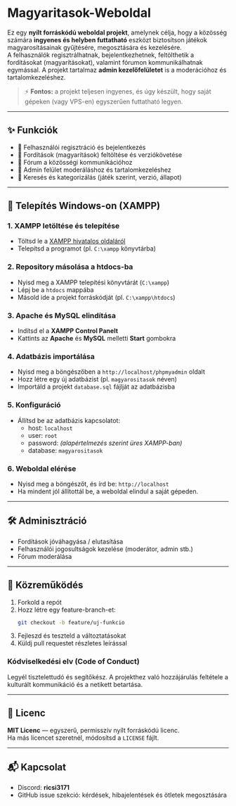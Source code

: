 # Magyaritasok-Weboldal

Ez egy **nyílt forráskódú weboldal projekt**, amelynek célja, hogy a közösség számára **ingyenes és helyben futtatható** eszközt biztosítson játékok magyarosításainak gyűjtésére, megosztására és kezelésére.  
A felhasználók regisztrálhatnak, bejelentkezhetnek, feltölthetik a fordításokat (magyarításokat), valamint fórumon kommunikálhatnak egymással. A projekt tartalmaz **admin kezelőfelületet** is a moderációhoz és tartalomkezeléshez.

> ⚡ **Fontos:** a projekt teljesen ingyenes, és úgy készült, hogy saját gépeken (vagy VPS-en) egyszerűen futtatható legyen.

---

## ✨ Funkciók
- 👤 Felhasználói regisztráció és bejelentkezés
- 📂 Fordítások (magyarítások) feltöltése és verziókövetése
- 💬 Fórum a közösségi kommunikációhoz
- 🔑 Admin felület moderáláshoz és tartalomkezeléshez
- 🔎 Keresés és kategorizálás (játék szerint, verzió, állapot)

---

## 🚀 Telepítés Windows-on (XAMPP)

### 1. XAMPP letöltése és telepítése
- Töltsd le a [XAMPP hivatalos oldaláról](https://www.apachefriends.org/hu/index.html)
- Telepítsd a programot (pl. `C:\xampp` könyvtárba)

### 2. Repository másolása a htdocs-ba
- Nyisd meg a XAMPP telepítési könyvtárát (`C:\xampp`)
- Lépj be a `htdocs` mappába
- Másold ide a projekt forráskódját (pl. `C:\xampp\htdocs`)

### 3. Apache és MySQL elindítása
- Indítsd el a **XAMPP Control Panelt**
- Kattints az **Apache** és **MySQL** melletti **Start** gombokra

### 4. Adatbázis importálása
- Nyisd meg a böngészőben a `http://localhost/phpmyadmin` oldalt
- Hozz létre egy új adatbázist (pl. `magyarositasok` néven)
- Importáld a projekt `database.sql` fájlját az adatbázisba

### 5. Konfiguráció
- Állítsd be az adatbázis kapcsolatot:
  - host: `localhost`
  - user: `root`
  - password: *(alapértelmezés szerint üres XAMPP-ban)*
  - database: `magyarositasok`

### 6. Weboldal elérése
- Nyisd meg a böngészőt, és írd be: `http://localhost`  
- Ha mindent jól állítottál be, a weboldal elindul a saját gépeden.

---

## 🛠 Adminisztráció
- Fordítások jóváhagyása / elutasítása
- Felhasználói jogosultságok kezelése (moderátor, admin stb.)
- Fórum moderálása

---

## 🤝 Közreműködés
1. Forkold a repót  
2. Hozz létre egy feature-branch-et:
   ```bash
   git checkout -b feature/uj-funkcio
   ```
3. Fejleszd és teszteld a változtatásokat  
4. Küldj pull requestet részletes leírással

### Kódviselkedési elv (Code of Conduct)
Legyél tisztelettudó és segítőkész. A projekthez való hozzájárulás feltétele a kulturált kommunikáció és a netikett betartása.

---

## 📄 Licenc
**MIT Licenc** — egyszerű, permisszív nyílt forráskódú licenc.  
Ha más licencet szeretnél, módosítsd a `LICENSE` fájlt.

---

## 📬 Kapcsolat
- Discord: **ricsi3171**  
- GitHub issue szekció: kérdések, hibajelentések és ötletek megosztására

